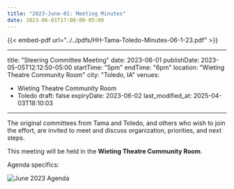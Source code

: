 ```yaml
---
title: "2023-June-01: Meeting Minutes"
date: 2023-06-01T17:00:00-05:00
--- 
```


{{< embed-pdf url="../../pdfs/HH-Tama-Toledo-Minutes-06-1-23.pdf" >}}

---
title: "Steering Committee Meeting"
date: 2023-06-01
publishDate: 2023-05-05T12:12:50-05:00
startTime: "5pm"
endTime: "6pm"
location: "Wieting Theatre Community Room"
city: "Toledo, IA"
venues:
  - Wieting Theatre Community Room
  - Toledo
draft: false
expiryDate: 2023-06-02
last_modified_at: 2025-04-03T18:10:03
--- 

The original committees from Tama and Toledo, and others who wish to join the effort, are invited to meet and discuss organization, priorities, and next steps.

This meeting will be held in the **Wieting Theatre Community Room**.

Agenda specifics:

<!-- {{/* embed-pdf url="../../pdfs/Healthy-Hometown-Agenda-for-June-2023.pdf" */}} -->

![June 2023 Agenda](images/Healthy-Hometown-Agenda-for-June-2023.png)